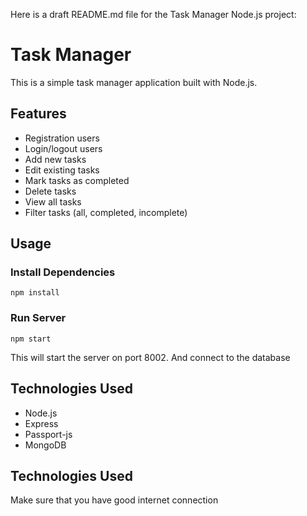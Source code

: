 Here is a draft README.md file for the Task Manager Node.js project:

# Task Manager

This is a simple task manager application built with Node.js.

## Features

-   Registration users
-   Login/logout users
-   Add new tasks
-   Edit existing tasks
-   Mark tasks as completed
-   Delete tasks
-   View all tasks
-   Filter tasks (all, completed, incomplete)

## Usage

### Install Dependencies

```
npm install
```

### Run Server

```
npm start
```

This will start the server on port 8002.
And connect to the database

## Technologies Used

-   Node.js
-   Express
-   Passport-js
-   MongoDB

## Technologies Used

Make sure that you have good internet connection
